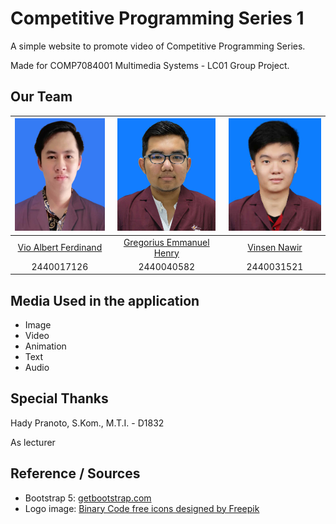 # Competitive Programming Series 1

A simple website to promote video of Competitive Programming Series.

Made for COMP7084001 Multimedia Systems - LC01 Group Project.

## Our Team

|       <img src="/images/2440017126.jpeg" height="180px"/>      |       <img src="/images/2440030582.jpeg" height="180px"/>      |       <img src="/images/2440031521.jpeg" height="180px"/>      |
| :------------------------------------------------------------: | :------------------------------------------------------------: | :------------------------------------------------------------: |
|       [Vio Albert Ferdinand](https://github.com/VioAlbert)     |       [Gregorius Emmanuel Henry](https://github.com/jfcjaya)   |       [Vinsen Nawir](https://github.com/VinsenN)               |
|                     2440017126                                 |                     2440040582                                 |                           2440031521                           |

## Media Used in the application
- Image
- Video
- Animation
- Text
- Audio

## Special Thanks

Hady Pranoto, S.Kom., M.T.I. - D1832

As lecturer

## Reference / Sources

- Bootstrap 5: [getbootstrap.com](https://getbootstrap.com/)
- Logo image: [Binary Code free icons designed by Freepik](https://www.flaticon.com/premium-icon/binary-code_2115955)

